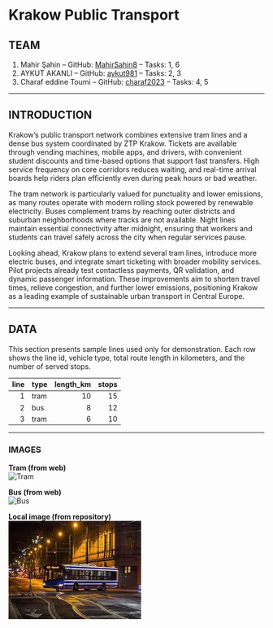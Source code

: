 # Krakow Public Transport

## TEAM
1. Mahir Şahin – GitHub: [MahirSahin8](https://github.com/MahirSahin8) – 
Tasks: 1, 6  
2. AYKUT AKANLI – GitHub: [aykut981](https://github.com/aykut981) – Tasks: 2, 3  
3. Charaf eddine Toumi – GitHub: 
[charaf2023](https://github.com/charaf2023) – Tasks: 4, 5  

---

## INTRODUCTION
Krakow’s public transport network combines extensive tram lines and a dense bus system coordinated by ZTP Krakow. Tickets are available through vending machines, mobile apps, and drivers, with convenient student discounts and time-based options that support fast transfers. High service frequency on core corridors reduces waiting, and real-time arrival boards help riders plan efficiently even during peak hours or bad weather.

The tram network is particularly valued for punctuality and lower emissions, as many routes operate with modern rolling stock powered by renewable electricity. Buses complement trams by reaching outer districts and suburban neighborhoods where tracks are not available. Night lines maintain essential connectivity after midnight, ensuring that workers and students can travel safely across the city when regular services pause.

Looking ahead, Krakow plans to extend several tram lines, introduce more electric buses, and integrate smart ticketing with broader mobility services. Pilot projects already test contactless payments, QR validation, and dynamic passenger information. These improvements aim to shorten travel times, relieve congestion, and further lower emissions, positioning Krakow as a leading example of sustainable urban transport in Central Europe.


---

## DATA
This section presents sample lines used only for demonstration. Each row shows the line id, vehicle type, total route length in kilometers, and the number of served stops.

| line | type | length_km | stops |
|-----:|:-----|----------:|------:|
| 1 | tram | 10 | 15 |
| 2 | bus  |  8 | 12 |
| 3 | tram |  6 | 10 |


---

### IMAGES

**Tram (from web)**  
![Tram](https://en.wikipedia.org/wiki/Tram#/media/File:Muzeum_MHD,_tramvaje_T3_8084_a_6149,_zepředu.jpg)

**Bus (from web)**  
![Bus](https://en.wikipedia.org/wiki/Bus#/media/File:(SGP-Singapore)_SBS_Transit_SG3042Y_298_2024-12-23.jpg)

**Local image (from repository)**  
![Local night bus](IMG/local.jpeg)


